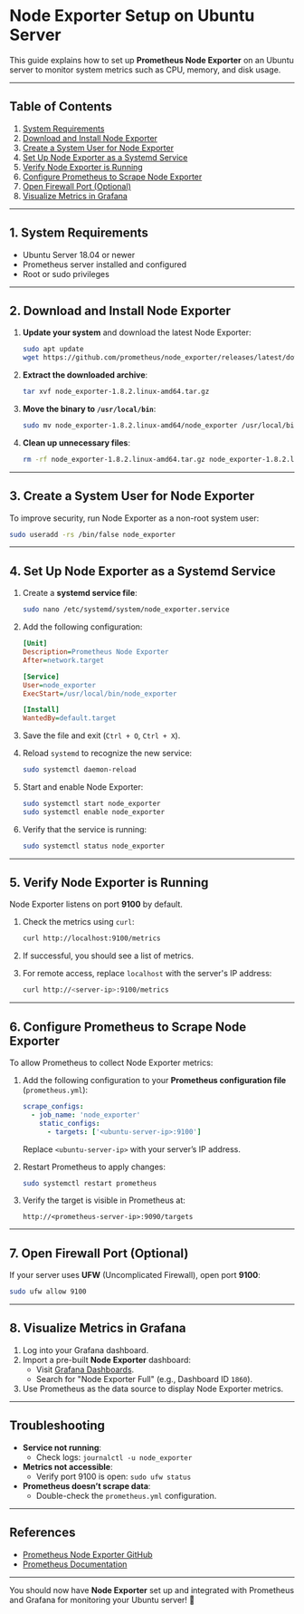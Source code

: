 
# Node Exporter Setup on Ubuntu Server

This guide explains how to set up **Prometheus Node Exporter** on an Ubuntu server to monitor system metrics such as CPU, memory, and disk usage.

---

## Table of Contents
1. [System Requirements](#system-requirements)  
2. [Download and Install Node Exporter](#download-and-install-node-exporter)  
3. [Create a System User for Node Exporter](#create-a-system-user-for-node-exporter)  
4. [Set Up Node Exporter as a Systemd Service](#set-up-node-exporter-as-a-systemd-service)  
5. [Verify Node Exporter is Running](#verify-node-exporter-is-running)  
6. [Configure Prometheus to Scrape Node Exporter](#configure-prometheus-to-scrape-node-exporter)  
7. [Open Firewall Port (Optional)](#open-firewall-port-optional)  
8. [Visualize Metrics in Grafana](#visualize-metrics-in-grafana)  

---

## 1. System Requirements

- Ubuntu Server 18.04 or newer
- Prometheus server installed and configured
- Root or sudo privileges

---

## 2. Download and Install Node Exporter

1. **Update your system** and download the latest Node Exporter:

   ```bash
   sudo apt update
   wget https://github.com/prometheus/node_exporter/releases/latest/download/node_exporter-1.8.2.linux-amd64.tar.gz
   ```

2. **Extract the downloaded archive**:

   ```bash
   tar xvf node_exporter-1.8.2.linux-amd64.tar.gz
   ```

3. **Move the binary to `/usr/local/bin`**:

   ```bash
   sudo mv node_exporter-1.8.2.linux-amd64/node_exporter /usr/local/bin/
   ```

4. **Clean up unnecessary files**:

   ```bash
   rm -rf node_exporter-1.8.2.linux-amd64.tar.gz node_exporter-1.8.2.linux-amd64
   ```

---

## 3. Create a System User for Node Exporter

To improve security, run Node Exporter as a non-root system user:

```bash
sudo useradd -rs /bin/false node_exporter
```

---

## 4. Set Up Node Exporter as a Systemd Service

1. Create a **systemd service file**:

   ```bash
   sudo nano /etc/systemd/system/node_exporter.service
   ```

2. Add the following configuration:

   ```ini
   [Unit]
   Description=Prometheus Node Exporter
   After=network.target

   [Service]
   User=node_exporter
   ExecStart=/usr/local/bin/node_exporter

   [Install]
   WantedBy=default.target
   ```

3. Save the file and exit (`Ctrl + O`, `Ctrl + X`).

4. Reload `systemd` to recognize the new service:

   ```bash
   sudo systemctl daemon-reload
   ```

5. Start and enable Node Exporter:

   ```bash
   sudo systemctl start node_exporter
   sudo systemctl enable node_exporter
   ```

6. Verify that the service is running:

   ```bash
   sudo systemctl status node_exporter
   ```

---

## 5. Verify Node Exporter is Running

Node Exporter listens on port **9100** by default.

1. Check the metrics using `curl`:

   ```bash
   curl http://localhost:9100/metrics
   ```

2. If successful, you should see a list of metrics.

3. For remote access, replace `localhost` with the server's IP address:

   ```bash
   curl http://<server-ip>:9100/metrics
   ```

---

## 6. Configure Prometheus to Scrape Node Exporter

To allow Prometheus to collect Node Exporter metrics:

1. Add the following configuration to your **Prometheus configuration file** (`prometheus.yml`):

   ```yaml
   scrape_configs:
     - job_name: 'node_exporter'
       static_configs:
         - targets: ['<ubuntu-server-ip>:9100']
   ```

   Replace `<ubuntu-server-ip>` with your server’s IP address.

2. Restart Prometheus to apply changes:

   ```bash
   sudo systemctl restart prometheus
   ```

3. Verify the target is visible in Prometheus at:

   ```
   http://<prometheus-server-ip>:9090/targets
   ```

---

## 7. Open Firewall Port (Optional)

If your server uses **UFW** (Uncomplicated Firewall), open port **9100**:

```bash
sudo ufw allow 9100
```

---

## 8. Visualize Metrics in Grafana

1. Log into your Grafana dashboard.
2. Import a pre-built **Node Exporter** dashboard:
   - Visit [Grafana Dashboards](https://grafana.com/grafana/dashboards).
   - Search for "Node Exporter Full" (e.g., Dashboard ID `1860`).
3. Use Prometheus as the data source to display Node Exporter metrics.

---

## Troubleshooting

- **Service not running**:
  - Check logs: `journalctl -u node_exporter`
- **Metrics not accessible**:
  - Verify port 9100 is open: `sudo ufw status`
- **Prometheus doesn’t scrape data**:
  - Double-check the `prometheus.yml` configuration.

---

## References

- [Prometheus Node Exporter GitHub](https://github.com/prometheus/node_exporter)
- [Prometheus Documentation](https://prometheus.io/docs/)

---

You should now have **Node Exporter** set up and integrated with Prometheus and Grafana for monitoring your Ubuntu server! 🚀
